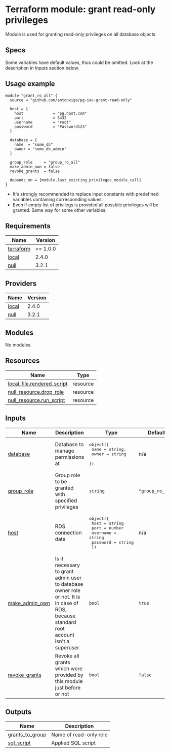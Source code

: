 # Terraform module: grant read-only privileges
Module is used for granting read-only privileges on all database objects.

## Specs
Some variables have default values, thus could be omitted. Look at the description in *Inputs* section below.

## Usage example
```
module "grant_ro_all" {
  source = "github.com/antonvigo/pg-iac-grant-read-only"

  host = {
    host             = "pg.host.com"
    port             = 5432
    username         = "root"
    password         = "Password123"
  }

  database = {
    name  = "some_db"
    owner = "some_db_admin"
  }

  group_role     = "group_ro_all"
  make_admin_own = false
  revoke_grants  = false

  depends_on = [module.last_existing_privileges_module_call]
}
```
* It's strongly recommended to replace input constants with predefined variables containing corresponding values.
* Even if empty list of privilegs is provided all possbile privileges will be granted. Same way for some other variables.

<!-- BEGINNING OF PRE-COMMIT-TERRAFORM DOCS HOOK -->
## Requirements

| Name | Version |
|------|---------|
| <a name="requirement_terraform"></a> [terraform](#requirement\_terraform) | >= 1.0.0 |
| <a name="requirement_local"></a> [local](#requirement\_local) | 2.4.0 |
| <a name="requirement_null"></a> [null](#requirement\_null) | 3.2.1 |

## Providers

| Name | Version |
|------|---------|
| <a name="provider_local"></a> [local](#provider\_local) | 2.4.0 |
| <a name="provider_null"></a> [null](#provider\_null) | 3.2.1 |

## Modules

No modules.

## Resources

| Name | Type |
|------|------|
| [local_file.rendered_script](https://registry.terraform.io/providers/hashicorp/local/2.4.0/docs/resources/file) | resource |
| [null_resource.drop_role](https://registry.terraform.io/providers/hashicorp/null/3.2.1/docs/resources/resource) | resource |
| [null_resource.run_script](https://registry.terraform.io/providers/hashicorp/null/3.2.1/docs/resources/resource) | resource |

## Inputs

| Name | Description | Type | Default | Required |
|------|-------------|------|---------|:--------:|
| <a name="input_database"></a> [database](#input\_database) | Database to manage permissions at | <pre>object({<br>    name  = string,<br>    owner = string<br>  })</pre> | n/a | yes |
| <a name="input_group_role"></a> [group\_role](#input\_group\_role) | Group role to be granted with specified privileges | `string` | `"group_ro_all"` | no |
| <a name="input_host"></a> [host](#input\_host) | RDS connection data | <pre>object({<br>    host     = string<br>    port     = number<br>    username = string<br>    password = string<br>  })</pre> | n/a | yes |
| <a name="input_make_admin_own"></a> [make\_admin\_own](#input\_make\_admin\_own) | Is it necessary to grant admin user to database owner role or not. It is in case of RDS, because standard root account isn't a superuser. | `bool` | `true` | no |
| <a name="input_revoke_grants"></a> [revoke\_grants](#input\_revoke\_grants) | Revoke all grants which were provided by this module just before or not | `bool` | `false` | no |

## Outputs

| Name | Description |
|------|-------------|
| <a name="output_grants_to_group"></a> [grants\_to\_group](#output\_grants\_to\_group) | Name of read-only role |
| <a name="output_sql_script"></a> [sql\_script](#output\_sql\_script) | Applied SQL script |
<!-- END OF PRE-COMMIT-TERRAFORM DOCS HOOK -->